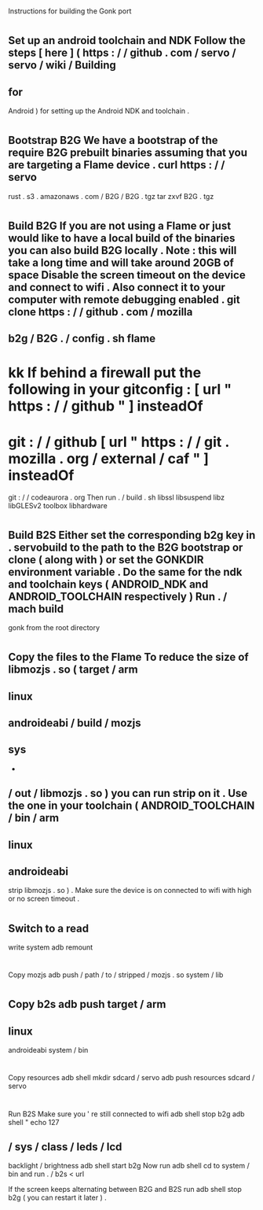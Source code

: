 #
Instructions
for
building
the
Gonk
port
#
#
Set
up
an
android
toolchain
and
NDK
Follow
the
steps
[
here
]
(
https
:
/
/
github
.
com
/
servo
/
servo
/
wiki
/
Building
-
for
-
Android
)
for
setting
up
the
Android
NDK
and
toolchain
.
#
#
Bootstrap
B2G
We
have
a
bootstrap
of
the
require
B2G
prebuilt
binaries
assuming
that
you
are
targeting
a
Flame
device
.
curl
https
:
/
/
servo
-
rust
.
s3
.
amazonaws
.
com
/
B2G
/
B2G
.
tgz
tar
zxvf
B2G
.
tgz
#
#
Build
B2G
If
you
are
not
using
a
Flame
or
just
would
like
to
have
a
local
build
of
the
binaries
you
can
also
build
B2G
locally
.
Note
:
this
will
take
a
long
time
and
will
take
around
20GB
of
space
Disable
the
screen
timeout
on
the
device
and
connect
to
wifi
.
Also
connect
it
to
your
computer
with
remote
debugging
enabled
.
git
clone
https
:
/
/
github
.
com
/
mozilla
-
b2g
/
B2G
.
/
config
.
sh
flame
-
kk
If
behind
a
firewall
put
the
following
in
your
gitconfig
:
[
url
"
https
:
/
/
github
"
]
insteadOf
=
git
:
/
/
github
[
url
"
https
:
/
/
git
.
mozilla
.
org
/
external
/
caf
"
]
insteadOf
=
git
:
/
/
codeaurora
.
org
Then
run
.
/
build
.
sh
libssl
libsuspend
libz
libGLESv2
toolbox
libhardware
#
#
Build
B2S
Either
set
the
corresponding
b2g
key
in
.
servobuild
to
the
path
to
the
B2G
bootstrap
or
clone
(
along
with
)
or
set
the
GONKDIR
environment
variable
.
Do
the
same
for
the
ndk
and
toolchain
keys
(
ANDROID_NDK
and
ANDROID_TOOLCHAIN
respectively
)
Run
.
/
mach
build
-
gonk
from
the
root
directory
#
#
Copy
the
files
to
the
Flame
To
reduce
the
size
of
libmozjs
.
so
(
target
/
arm
-
linux
-
androideabi
/
build
/
mozjs
-
sys
-
*
/
out
/
libmozjs
.
so
)
you
can
run
strip
on
it
.
Use
the
one
in
your
toolchain
(
ANDROID_TOOLCHAIN
/
bin
/
arm
-
linux
-
androideabi
-
strip
libmozjs
.
so
)
.
Make
sure
the
device
is
on
connected
to
wifi
with
high
or
no
screen
timeout
.
#
Switch
to
a
read
-
write
system
adb
remount
#
Copy
mozjs
adb
push
/
path
/
to
/
stripped
/
mozjs
.
so
system
/
lib
#
Copy
b2s
adb
push
target
/
arm
-
linux
-
androideabi
system
/
bin
#
Copy
resources
adb
shell
mkdir
sdcard
/
servo
adb
push
resources
sdcard
/
servo
#
#
Run
B2S
Make
sure
you
'
re
still
connected
to
wifi
adb
shell
stop
b2g
adb
shell
"
echo
127
>
/
sys
/
class
/
leds
/
lcd
-
backlight
/
brightness
adb
shell
start
b2g
Now
run
adb
shell
cd
to
system
/
bin
and
run
.
/
b2s
<
url
>
If
the
screen
keeps
alternating
between
B2G
and
B2S
run
adb
shell
stop
b2g
(
you
can
restart
it
later
)
.
